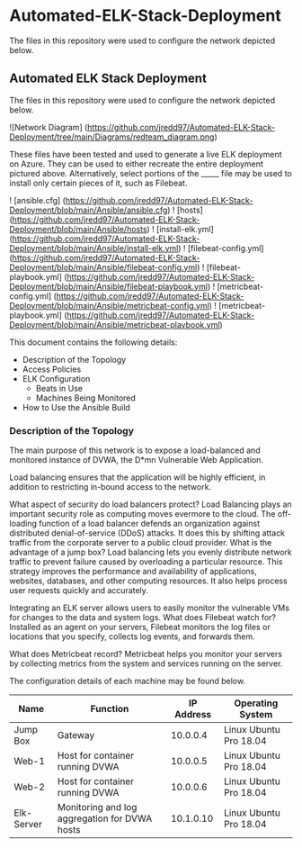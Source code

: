 # Automated-ELK-Stack-Deployment
The files in this repository were used to configure the network depicted below.
## Automated ELK Stack Deployment

The files in this repository were used to configure the network depicted below.

![Network Diagram] (https://github.com/jredd97/Automated-ELK-Stack-Deployment/tree/main/Diagrams/redteam_diagram.png)

These files have been tested and used to generate a live ELK deployment on Azure. They can be used to either recreate the entire deployment pictured above. Alternatively, select portions of the _____ file may be used to install only certain pieces of it, such as Filebeat.

! [ansible.cfg] (https://github.com/jredd97/Automated-ELK-Stack-Deployment/blob/main/Ansible/ansible.cfg)
! [hosts] (https://github.com/jredd97/Automated-ELK-Stack-Deployment/blob/main/Ansible/hosts)
! [install-elk.yml] (https://github.com/jredd97/Automated-ELK-Stack-Deployment/blob/main/Ansible/install-elk.yml)
! [filebeat-config.yml] (https://github.com/jredd97/Automated-ELK-Stack-Deployment/blob/main/Ansible/filebeat-config.yml)
! [filebeat-playbook.yml] (https://github.com/jredd97/Automated-ELK-Stack-Deployment/blob/main/Ansible/filebeat-playbook.yml)
! [metricbeat-config.yml] (https://github.com/jredd97/Automated-ELK-Stack-Deployment/blob/main/Ansible/metricbeat-config.yml)
! [metricbeat-playbook.yml] (https://github.com/jredd97/Automated-ELK-Stack-Deployment/blob/main/Ansible/metricbeat-playbook.yml)


This document contains the following details:
- Description of the Topology
- Access Policies
- ELK Configuration
  - Beats in Use
  - Machines Being Monitored
- How to Use the Ansible Build


### Description of the Topology

The main purpose of this network is to expose a load-balanced and monitored instance of DVWA, the D*mn Vulnerable Web Application.

Load balancing ensures that the application will be highly efficient, in addition to restricting in-bound access to the network.

What aspect of security do load balancers protect?
Load Balancing plays an important security role as computing moves evermore to the cloud. The off-loading function of a load balancer defends an organization against distributed denial-of-service (DDoS) attacks. It does this by shifting attack traffic from the corporate server to a public cloud provider.
What is the advantage of a jump box?
 Load balancing lets you evenly distribute network traffic to prevent failure caused by overloading a particular resource. This strategy improves the performance and availability of applications, websites, databases, and other computing resources. It also helps process user requests quickly and accurately.


Integrating an ELK server allows users to easily monitor the vulnerable VMs for changes to the data and system logs.
What does Filebeat watch for?
Installed as an agent on your servers, Filebeat monitors the log files or locations that you specify, collects log events, and forwards them.
	
What does Metricbeat record?
Metricbeat helps you monitor your servers by collecting metrics from the system and services running on the server.

The configuration details of each machine may be found below.

| Name       | Function                                                                | IP Address | Operating System |
|---------------|-----------------------------------------------------------------|-----------------|------------------|
| Jump Box | Gateway                                                               | 10.0.0.4      | Linux Ubuntu Pro 18.04 |
| Web-1       | Host for container running DVWA                        | 10.0.0.5      | Linux Ubuntu Pro 18.04 |
| Web-2       | Host for container running DVWA                         |  10.0.0.6    | Linux Ubuntu Pro 18.04 |
| Elk-Server | Monitoring and log aggregation for DVWA hosts  |10.1.0.10    | Linux Ubuntu Pro 18.04 |
